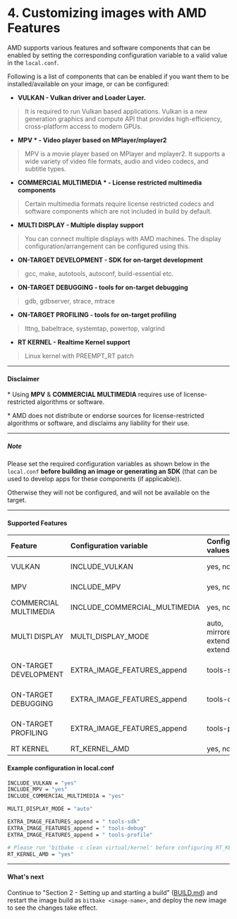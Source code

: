 # 4. Customizing images with AMD Features

AMD supports various features and software components that can be
enabled by setting the corresponding configuration variable to a
valid value in the `local.conf`.

Following is a list of components that can be enabled if you want
them to be installed/available on your image, or can be configured:

* **VULKAN - Vulkan driver and Loader Layer.**

> It is required to run Vulkan based applications. Vulkan is a new
> generation graphics and compute API that provides high-efficiency,
> cross-platform access to modern GPUs.

* **MPV \* - Video player based on MPlayer/mplayer2**

> MPV is a movie player based on MPlayer and mplayer2. It supports a
> wide variety of video file formats, audio and video codecs, and
> subtitle types.

* **COMMERCIAL MULTIMEDIA \* - License restricted multimedia components**

> Certain multimedia formats require license restricted codecs and
> software components which are not included in build by default.

* **MULTI DISPLAY - Multiple display support**

> You can connect multiple displays with AMD machines. The display
> configuration/arrangement can be configured using this.

* **ON-TARGET DEVELOPMENT - SDK for on-target development**

> gcc, make, autotools, autoconf, build-essential etc.

* **ON-TARGET DEBUGGING - tools for on-target debugging**

> gdb, gdbserver, strace, mtrace

* **ON-TARGET PROFILING - tools for on-target profiling**

> lttng, babeltrace, systemtap, powertop, valgrind

* **RT KERNEL - Realtime Kernel support**

> Linux kernel with PREEMPT_RT patch

---
#### Disclaimer

\* Using **MPV** & **COMMERCIAL MULTIMEDIA** requires use of
license-restricted algorithms or software.

\* AMD does not distribute or endorse sources for license-restricted
algorithms or software, and disclaims any liability for their use.

---
##### Note

Please set the required configuration variables as shown below in the
`local.conf` **before building an image or generating an SDK** (that
can be used to develop apps for these components (if applicable)).

Otherwise they will not be configured, and will not be available on the
target.

---

#### Supported Features

| Feature               | Configuration variable        | Configuration values                   | Default value | Supported BSPs      |
|:----------------------|:------------------------------|:---------------------------------------|:--------------|:--------------------|
| VULKAN                | INCLUDE_VULKAN                | yes, no                                | no            | r1000, v1000        |
| MPV                   | INCLUDE_MPV                   | yes, no                                | no            | r1000, v1000        |
| COMMERCIAL MULTIMEDIA | INCLUDE_COMMERCIAL_MULTIMEDIA | yes, no                                | no            | r1000, v1000        |
| MULTI DISPLAY         | MULTI_DISPLAY_MODE            | auto, mirrored, extended-v, extended-h | auto          | r1000, v1000        |
| ON-TARGET DEVELOPMENT | EXTRA_IMAGE_FEATURES_append   | tools-sdk                              |               | r1000, v1000, e3000 |
| ON-TARGET DEBUGGING   | EXTRA_IMAGE_FEATURES_append   | tools-debug                            |               | r1000, v1000, e3000 |
| ON-TARGET PROFILING   | EXTRA_IMAGE_FEATURES_append   | tools-profile                          |               | r1000, v1000, e3000 |
| RT KERNEL             | RT_KERNEL_AMD                 | yes, no                                | no            | e3000               |

#### Example configuration in local.conf
```sh
INCLUDE_VULKAN = "yes"
INCLUDE_MPV = "yes"
INCLUDE_COMMERCIAL_MULTIMEDIA = "yes"

MULTI_DISPLAY_MODE = "auto"

EXTRA_IMAGE_FEATURES_append = " tools-sdk"
EXTRA_IMAGE_FEATURES_append = " tools-debug"
EXTRA_IMAGE_FEATURES_append = " tools-profile"

# Please run 'bitbake -c clean virtual/kernel' before configuring RT_KERNEL_AMD
RT_KERNEL_AMD = "yes"
```

---
#### What's next

Continue to "Section 2 - Setting up and starting a build"
([BUILD.md](BUILD.md#23-start-the-build)) and restart the image build
as `bitbake <image-name>`, and deploy the new image to see the
changes take effect.

